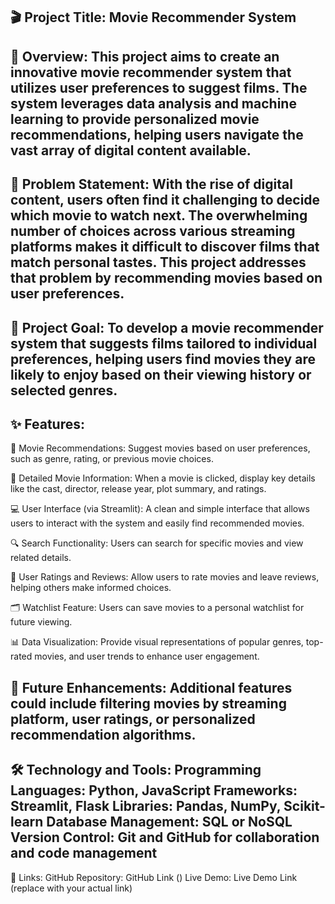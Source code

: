 🎬 Project Title:
Movie Recommender System
--------------------------------------------------------------------------------------------------------------------------------------------------------------------------------------------------------------------





📖 Overview:
This project aims to create an innovative movie recommender system that utilizes user preferences to suggest films.
The system leverages data analysis and machine learning to provide personalized movie recommendations, helping users navigate the vast array of digital content available.
------------------------------------------------------------------------------------------------------------------------------------------------------------------------------------------------------------




📝 Problem Statement:
With the rise of digital content, users often find it challenging to decide which movie to watch next.
The overwhelming number of choices across various streaming platforms makes it difficult to discover films that match personal tastes. 
This project addresses that problem by recommending movies based on user preferences.
-----------------------------------------------------------------------------------------------------------------------------------------------------------------------------------------------------------



🎯 Project Goal:
To develop a movie recommender system that suggests films tailored to individual preferences, helping users find movies they are likely to enjoy based on their viewing history or selected genres.
---------------------------------------------------------------------------------------------------------------------------------------------------------------------






✨ Features:
------------
🎥 Movie Recommendations:
Suggest movies based on user preferences, such as genre, rating, or previous movie choices.

📜 Detailed Movie Information:
When a movie is clicked, display key details like the cast, director, release year, plot summary, and ratings.

💻 User Interface (via Streamlit):
A clean and simple interface that allows users to interact with the system and easily find recommended movies.

🔍 Search Functionality:
Users can search for specific movies and view related details.

🌟 User Ratings and Reviews:
Allow users to rate movies and leave reviews, helping others make informed choices.

🗂️ Watchlist Feature:
Users can save movies to a personal watchlist for future viewing.

📊 Data Visualization:
Provide visual representations of popular genres, top-rated movies, and user trends to enhance user engagement.

🚀 Future Enhancements:
Additional features could include filtering movies by streaming platform, user ratings, or personalized recommendation algorithms.
----------------------------------------------------------------------------------------------------------------------------------------------------------------------------



🛠️ Technology and Tools:
Programming Languages: Python, JavaScript
Frameworks: Streamlit, Flask
Libraries: Pandas, NumPy, Scikit-learn
Database Management: SQL or NoSQL
Version Control: Git and GitHub for collaboration and code management
-------------------------------------------------------------------------------------------------------------------------------------------------------------------------


🔗 Links:
GitHub Repository: GitHub Link ()
Live Demo: Live Demo Link (replace with your actual link)
